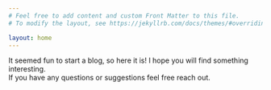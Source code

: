 ```yaml
---
# Feel free to add content and custom Front Matter to this file.
# To modify the layout, see https://jekyllrb.com/docs/themes/#overriding-theme-defaults

layout: home
---
```



It seemed fun to start a blog, so here it is! I hope you will find something interesting.  
If you have any questions or suggestions feel free reach out.
